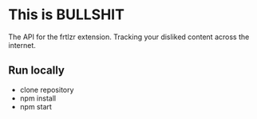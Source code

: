 # This is BULLSHIT
The API for the frtlzr extension. Tracking your disliked content across the internet.

## Run locally
- clone repository
- npm install
- npm start
